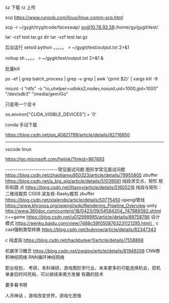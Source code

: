 
sz 下载
rz 上传


scp https://www.runoob.com/linux/linux-comm-scp.html 

scp -r ~/gygit/trygitcode/faceswap/ gy@10.78.92.58:/home/gy/gygit/test/


tar -czf test.tar.gz dir
tar -xzf test.tar.gz 

后台运行
setsid python 。。。。。 > ~/gygit/test/output.txt 2>&1

nohup sh 。。。。 > ~/gygit/test/output.txt 2>&1 &



批量kill

ps -ef | grep batch_process | grep -v grep | awk '{print $2}' | xargs kill -9


mount -t "ntfs" -o "ro,uhelper=udisks2,nodev,nosuid,uid=1000,gid=1000" "/dev/sdb3" "/media/gem/Go"



只是用一个显卡

os.environ["CUDA_VISIBLE_DEVICES"] = '0'


conda 手动下载

 https://blog.csdn.net/qq_40821799/article/details/82716850



--------------------------

vscode linux

https://go.microsoft.com/fwlink/?linkid=867693



--------------------------常见面试问题
图形学常见面试问题
    https://blog.csdn.net/zhaotianyu950323/article/details/79955805
zbuffer
  https://blog.csdn.net/a_big_pig/article/details/51039581
线段求交点，矩形 矩形和圆
    点    https://blog.csdn.net/lltaoyy/article/details/51605216
    线段与矩形：二维线裁剪 CG08 梁友栋-Basky裁剪
    zbuffer 
 https://blog.csdn.net/stalendp/article/details/50775450
opengl管线
    https://www.khronos.org/opengl/wiki/Rendering_Pipeline_Overview
unity
  http://www.360doc.com/content/18/0423/09/54584204_747989382.shtml
c++game
  https://blog.csdn.net/u012999985/article/details/89758786
设计模式
 https://wenku.baidu.com/view/7488c59f0508763231121295.html）                                                                                                                                                                                               c cast强制类型转换
  https://blog.csdn.net/buknow/article/details/82347343

c 纯虚函
 https://blog.csdn.net/hackbuteer1/article/details/7558868

机器学习概念
 https://blog.csdn.net/zwqjoy/article/details/81949208
  CNN卷积神经网络   RNN循环神经网络

职业规划，
 考研，本科保研，游戏图形学行业，未来更多的可能选择机会，契机单身后时间充裕，可以继续来南方发展
 有趣的技术


要多看书呀

  人月神话 ，游戏改变世界，游戏化思维

